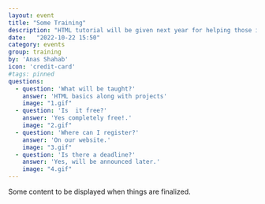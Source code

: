```yaml
---
layout: event
title: "Some Training"
description: "HTML tutorial will be given next year for helping those in need."
date:   "2022-10-22 15:50"
category: events
group: training
by: 'Anas Shahab'
icon: 'credit-card'
#tags: pinned
questions:
  - question: 'What will be taught?'
    answer: 'HTML basics along with projects'
    image: "1.gif"
  - question: 'Is  it free?'
    answer: 'Yes completely free!.'
    image: "2.gif"
  - question: 'Where can I register?'
    answer: 'On our website.'
    image: "3.gif"
  - question: 'Is there a deadline?'
    answer: 'Yes, will be announced later.'
    image: "4.gif"
---
```

Some content to be displayed when things are finalized.